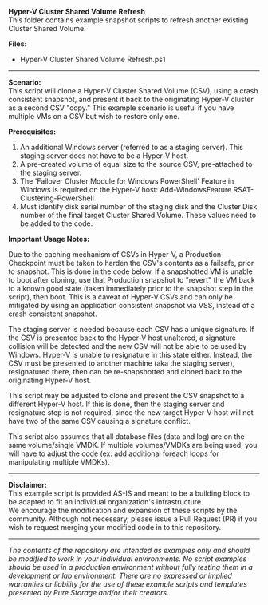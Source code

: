 **Hyper-V Cluster Shared Volume Refresh**
<BR>This folder contains example snapshot scripts to refresh another existing Cluster Shared Volume.<BR>
 
 
**Files:**
- Hyper-V Cluster Shared Volume Refresh.ps1

<!-- wp:separator -->
<hr class="wp-block-separator"/>
<!-- /wp:separator -->

**Scenario:**
<BR>This script will clone a Hyper-V Cluster Shared Volume (CSV), using a crash consistent snapshot, and present it back to the originating Hyper-V cluster as a second CSV "copy."  This example scenario is useful if you have multiple VMs on a CSV but wish to restore only one.

**Prerequisites:**
1. An additional Windows server (referred to as a staging server).   This staging server does not have to be a Hyper-V host.
2. A pre-created volume of equal size to the source CSV, pre-attached to the staging server.
3. The 'Failover Cluster Module for Windows PowerShell' Feature in Windows is required on the Hyper-V host: Add-WindowsFeature RSAT-Clustering-PowerShell
4. Must identify disk serial number of the staging disk and the Cluster Disk number of the final target Cluster Shared Volume.  These values need to be added to the code.

**Important Usage Notes:**
<BR>

Due to the caching mechanism of CSVs in Hyper-V, a Production Checkpoint must be taken to harden the CSV's contents as a failsafe, prior to snapshot.  This is done in the code below.  If a snapshotted VM is unable to boot after cloning, use that Production snapshot to "revert" the VM back to a known good state (taken immediately prior to the snapshot step in the script), then boot.  This is a caveat of Hyper-V CSVs and can only be mitigated by using an application consistent snapshot via VSS, instead of a crash consistent snapshot.  

The staging server is needed because each CSV has a unique signature.  If the CSV is presented back to the Hyper-V host unaltered, a signature collision will be detected and the new CSV will not be able to be used by Windows. Hyper-V is unable to resignature in this state either.  Instead, the CSV must be presented to another machine (aka the staging server), resignatured there, then can be re-snapshotted and cloned back to the originating Hyper-V host.

This script may be adjusted to clone and present the CSV snapshot to a different Hyper-V host.  If this is done, then the staging server and resignature step is not required, since the new target Hyper-V host will not have two of the same CSV causing a signature conflict.

This script also assumes that all database files (data and log) are on the same volume/single VMDK.  If multiple volumes/VMDKs are being used, you will have to adjust the code (ex: add additional foreach loops for manipulating multiple VMDKs).

<!-- wp:separator -->
<hr class="wp-block-separator"/>
<!-- /wp:separator -->

**Disclaimer:**
<BR>
This example script is provided AS-IS and meant to be a building block to be adapted to fit an individual organization's infrastructure.
<BR>
We encourage the modification and expansion of these scripts by the community. Although not necessary, please issue a Pull Request (PR) if you wish to request merging your modified code in to this repository.

<!-- wp:separator -->
<hr class="wp-block-separator"/>
<!-- /wp:separator -->

_The contents of the repository are intended as examples only and should be modified to work in your individual environments. No script examples should be used in a production environment without fully testing them in a development or lab environment. There are no expressed or implied warranties or liability for the use of these example scripts and templates presented by Pure Storage and/or their creators._
